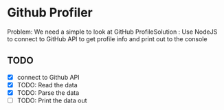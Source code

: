# Github Profiler
Problem: We need a simple to look at GitHub ProfileSolution : Use NodeJS to connect to GitHub API to
get profile info and print out to the console


## TODO
* [x] connect to Github API
* [x] TODO: Read the data
* [x] TODO: Parse the data
* [ ] TODO: Print the data out
